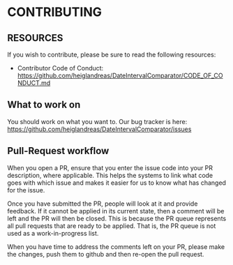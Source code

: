 # CONTRIBUTING

## RESOURCES

If you wish to contribute, please be sure to read the following resources:

 -  Contributor Code of Conduct: 
    https://github.com/heiglandreas/DateIntervalComparator/CODE_OF_CONDUCT.md

## What to work on

You should work on what you want to. Our bug tracker is
here: https://github.com/heiglandreas/DateIntervalComparator/issues

## Pull-Request workflow

When you open a PR, ensure that you enter the issue code
 into your PR description, where applicable. This helps
the systems to link what code goes with which issue and makes
it easier for us to know what has changed for the issue.

Once you have submitted the PR, people will look at it and
provide feedback. If it cannot be applied in its current
state, then a comment will be left and the PR will then be
closed. This is because the PR queue represents all pull
requests that are ready to be applied. That is, the PR queue
is not used as a work-in-progress list.

When you have time to address the comments left on your PR,
please make the changes, push them to github and then re-open
the pull request.
